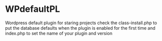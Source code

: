 # WPdefaultPL
Wordpress default plugin for staring projects
check the class-install.php to put the database defaults when the plugin is enabled for the first time
and index.php to set the name of your plugin and version
